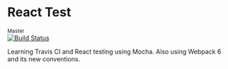 # React Test

<sub>Master</sub></br>
[![Build Status](https://travis-ci.org/rodocite/react-test.svg?branch=master)](https://travis-ci.org/rodocite/react-test)

Learning Travis CI and React testing using Mocha. Also using Webpack 6 and its new conventions.
